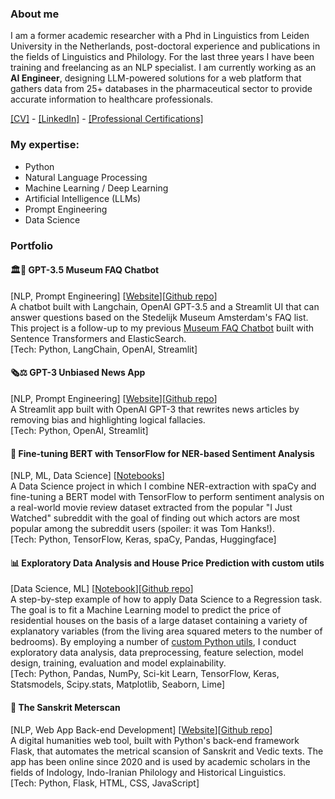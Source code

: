 ### About me

I am a former academic researcher with a Phd in Linguistics from Leiden University in the Netherlands, post-doctoral experience and publications in the fields of Linguistics and Philology. For the last three years I have been training and freelancing as an NLP specialist. I am currently working as an **AI Engineer**, designing LLM-powered solutions for a web platform that gathers data from 25+ databases in the pharmaceutical sector to provide accurate information to healthcare professionals.

[[CV]](https://github.com/umbertoselva/umbertoselva/raw/main/UmbertoSelvaCV.pdf) - [[LinkedIn]](https://www.linkedin.com/in/umberto-selva/) - [[Professional Certifications]](https://www.linkedin.com/in/umberto-selva/details/certifications/)

### My expertise:
* Python
* Natural Language Processing
* Machine Learning / Deep Learning
* Artificial Intelligence (LLMs)
* Prompt Engineering
* Data Science

### Portfolio
#### 🏛️🤖  GPT-3.5 Museum FAQ Chatbot 
[NLP, Prompt Engineering] [[Website](https://umbertoselva-gpt-3-5-museum-faq-chatbot-app-5lr1hr.streamlit.app)][[Github repo](https://github.com/umbertoselva/GPT-3.5-Museum-FAQ-Chatbot)] <br />
A chatbot built with Langchain, OpenAI GPT-3.5 and a Streamlit UI that can answer questions based on the Stedelijk Museum Amsterdam's FAQ list. This project is a follow-up to my previous [Museum FAQ Chatbot](https://github.com/umbertoselva/Museum-FAQ-Chatbot) built with Sentence Transformers and ElasticSearch. <br />
[Tech: Python, LangChain, OpenAI, Streamlit]

#### 🗞️⚖️  GPT-3 Unbiased News App 
[NLP, Prompt Engineering] [[Website](https://umbertoselva-gpt-3-unbiased-news-app-app-u72c23.streamlit.app)][[Github repo](https://github.com/umbertoselva/GPT-3-Unbiased-News-App)] <br />
A Streamlit app built with OpenAI GPT-3 that rewrites news articles by removing bias and highlighting logical fallacies. <br />
[Tech: Python, OpenAI, Streamlit]

#### 🎥  Fine-tuning BERT with TensorFlow for NER-based Sentiment Analysis
[NLP, ML, Data Science] [[Notebooks](https://github.com/umbertoselva/NER-based-Sentiment-Analysis)] <br />
A Data Science project in which I combine NER-extraction with spaCy and fine-tuning a BERT model with TensorFlow to perform sentiment analysis on a real-world movie review dataset extracted from the popular "I Just Watched" subreddit with the goal of finding out which actors are most popular among the subreddit users (spoiler: it was Tom Hanks!). <br />
[Tech: Python, TensorFlow, Keras, spaCy, Pandas, Huggingface]

#### 📊  Exploratory Data Analysis and House Price Prediction with custom utils
[Data Science, ML] [[Notebook](https://nbviewer.org/github/umbertoselva/House_Price_EDA_Regression/blob/main/House_Price_EDA_Regression.ipynb?flush_cache=true)][[Github repo](https://github.com/umbertoselva/House_Price_EDA_Regression)] <br />
A step-by-step example of how to apply Data Science to a Regression task. The goal is to fit a Machine Learning model to predict the price of residential houses on the basis of a large dataset containing a variety of explanatory variables (from the living area squared meters to the number of bedrooms). By employing a number of [custom Python utils](https://github.com/umbertoselva/House_Price_EDA_Regression/blob/main/ds_utils.py), I conduct exploratory data analysis, data preprocessing, feature selection, model design, training, evaluation and model explainability. <br />
[Tech: Python, Pandas, NumPy, Sci-kit Learn, TensorFlow, Keras, Statsmodels, Scipy.stats, Matplotlib, Seaborn, Lime]

#### 🎵  The Sanskrit Meterscan
[NLP, Web App Back-end Development] [[Website](http://www.sanskritmeterscan.net/about)][[Github repo](https://github.com/umbertoselva/sanskritmeterscan)] <br />
A digital humanities web tool, built with Python's back-end framework Flask, that automates the metrical scansion of Sanskrit and Vedic texts. The app has been online since 2020 and is used by academic scholars in the fields of Indology, Indo-Iranian Philology and Historical Linguistics. <br />
[Tech: Python, Flask, HTML, CSS, JavaScript]
